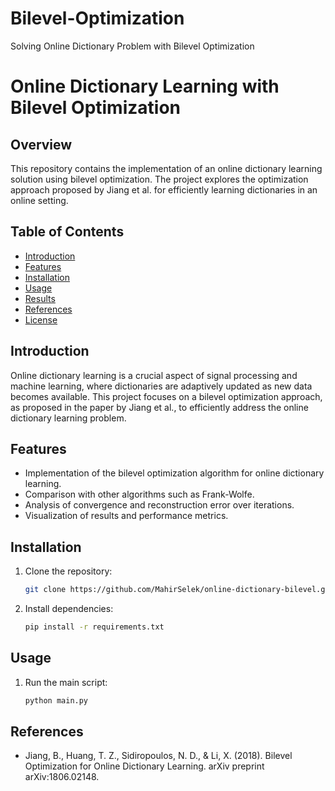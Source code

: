 # Bilevel-Optimization
 Solving Online Dictionary Problem with Bilevel Optimization


# Online Dictionary Learning with Bilevel Optimization

## Overview

This repository contains the implementation of an online dictionary learning solution using bilevel optimization. The project explores the optimization approach proposed by Jiang et al. for efficiently learning dictionaries in an online setting.

## Table of Contents

- [Introduction](#introduction)
- [Features](#features)
- [Installation](#installation)
- [Usage](#usage)
- [Results](#results)
- [References](#references)
- [License](#license)

## Introduction

Online dictionary learning is a crucial aspect of signal processing and machine learning, where dictionaries are adaptively updated as new data becomes available. This project focuses on a bilevel optimization approach, as proposed in the paper by Jiang et al., to efficiently address the online dictionary learning problem.

## Features

- Implementation of the bilevel optimization algorithm for online dictionary learning.
- Comparison with other algorithms such as Frank-Wolfe.
- Analysis of convergence and reconstruction error over iterations.
- Visualization of results and performance metrics.

## Installation

1. Clone the repository:

    ```bash
    git clone https://github.com/MahirSelek/online-dictionary-bilevel.git
    ```

2. Install dependencies:

    ```bash
    pip install -r requirements.txt
    ```

## Usage

1. Run the main script:

    ```bash
    python main.py
    ```

## References

- Jiang, B., Huang, T. Z., Sidiropoulos, N. D., & Li, X. (2018). Bilevel Optimization for Online Dictionary Learning. arXiv preprint arXiv:1806.02148.


